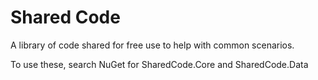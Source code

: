 # Shared Code
A library of code shared for free use to help with common scenarios.

To use these, search NuGet for SharedCode.Core and SharedCode.Data
